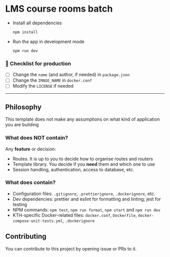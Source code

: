 # LMS course rooms batch

- Install all dependencies

  ```
  npm install
  ```

- Run the app in development mode

  ```
  npm run dev
  ```

### 📝 Checklist for production

- [ ] Change the `name` (and author, if needed) in `package.json`
- [ ] Change the `IMAGE_NAME` in `docker.conf`
- [ ] Modify the `LICENSE` if needed

---

## Philosophy

This template does not make any assumptions on what kind of application you are building

### What does NOT contain?

Any **feature** or decision:

- Routes. It is up to you to decide how to organise routes and routers
- Template library. You decide if you **need** them and which one to use
- Session handling, authentication, access to database, etc.

### What does contain?

- Configuration files: `.gitignore`, `.prettierignore`, `.dockerignore`, etc.
- Dev dependencies: prettier and eslint for formatting and linting; jest for testing
- NPM commands: `npm test`, `npm run format`, `npm start` and `npm run dev`
- KTH-specific Docker-related files: `docker.conf`, `Dockerfile`, `docker-compose-unit-tests.yml`, `.dockerignore`

## Contributing

You can contribute to this project by opening issue or PRs to it.
